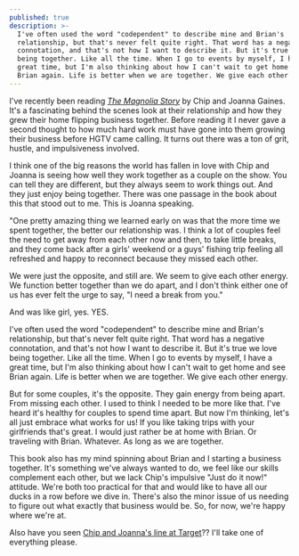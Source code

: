 ```yaml
---
published: true
description: >-
  I've often used the word "codependent" to describe mine and Brian's
  relationship, but that's never felt quite right. That word has a negative
  connotation, and that's not how I want to describe it. But it's true we love
  being together. Like all the time. When I go to events by myself, I have a
  great time, but I'm also thinking about how I can't wait to get home and see
  Brian again. Life is better when we are together. We give each other energy.
---
```

I've recently been reading _[The Magnolia Story](https://www.amazon.com/gp/product/0718079183/ref=as_li_tl?ie=UTF8&camp=1789&creative=9325&creativeASIN=0718079183&linkCode=as2&tag=redletterda04-20&linkId=799b8da5fe9cf3cffc77c6df69b85cd4)_ by Chip and Joanna Gaines. It's a fascinating behind the scenes look at their relationship and how they grew their home flipping business together. Before reading it I never gave a second thought to how much hard work must have gone into them growing their business before HGTV came calling. It turns out there was a ton of grit, hustle, and impulsiveness involved. 

I think one of the big reasons the world has fallen in love with Chip and Joanna is seeing how well they work together as a couple on the show. You can tell they are different, but they always seem to work things out. And they just enjoy being together. There was one passage in the book about this that stood out to me. This is Joanna speaking. 

"One pretty amazing thing we learned early on was that the more time we spent together, the better our relationship was. I think a lot of couples feel the need to get away from each other now and then, to take little breaks, and they come back after a girls' weekend or a guys' fishing trip feeling all refreshed and happy to reconnect because they missed each other. 

We were just the opposite, and still are. We seem to give each other energy. We function better together than we do apart, and I don't think either one of us has ever felt the urge to say, "I need a break from you."

And was like girl, yes. YES.

I've often used the word "codependent" to describe mine and Brian's relationship, but that's never felt quite right. That word has a negative connotation, and that's not how I want to describe it. But it's true we love being together. Like all the time. When I go to events by myself, I have a great time, but I'm also thinking about how I can't wait to get home and see Brian again. Life is better when we are together. We give each other energy. 

But for some couples, it's the opposite. They gain energy from being apart. From missing each other. I used to think I needed to be more like that. I've heard it's healthy for couples to spend time apart. But now I'm thinking, let's all just embrace what works for us! If you like taking trips with your girlfriends that's great. I would just rather be at home with Brian. Or traveling with Brian. Whatever. As long as we are together. 

This book also has my mind spinning about Brian and I starting a business together. It's something we've always wanted to do, we feel like our skills complement each other, but we lack Chip's impulsive "Just do it now!" attitude. We're both too practical for that and would like to have all our ducks in a row before we dive in. There's also the minor issue of us needing to figure out what exactly that business would be. So, for now, we're happy where we're at. 

Also have you seen [Chip and Joanna's line at Target](https://www.target.com/c/hearth-hand-with-magnolia/-/N-4k98u)?? I'll take one of everything please.
